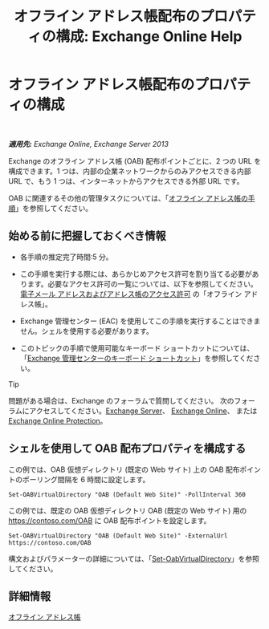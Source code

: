 ﻿---
title: 'オフライン アドレス帳配布のプロパティの構成: Exchange Online Help'
TOCTitle: オフライン アドレス帳配布のプロパティの構成
ms:assetid: 8df985e9-75ba-47ea-9cc3-aa98a5d8acf4
ms:mtpsurl: https://technet.microsoft.com/ja-jp/library/Bb123710(v=EXCHG.150)
ms:contentKeyID: 49896356
ms.date: 05/22/2018
mtps_version: v=EXCHG.150
f1_keywords:
- Microsoft.Exchange.Management.SnapIn.Esm.Servers.ClientAccess.OabDistributionGeneralPage
ms.translationtype: HT
---

# オフライン アドレス帳配布のプロパティの構成

 

_**適用先:** Exchange Online, Exchange Server 2013_

Exchange のオフライン アドレス帳 (OAB) 配布ポイントごとに、2 つの URL を構成できます。1 つは、内部の企業ネットワークからのみアクセスできる内部 URL で、もう 1 つは、インターネットからアクセスできる外部 URL です。

OAB に関連するその他の管理タスクについては、「[オフライン アドレス帳の手順](offline-address-book-procedures-exchange-2013-help.md)」を参照してください。

## 始める前に把握しておくべき情報

  - 各手順の推定完了時間:5 分。

  - この手順を実行する際には、あらかじめアクセス許可を割り当てる必要があります。必要なアクセス許可の一覧については、以下を参照してください。[電子メール アドレスおよびアドレス帳のアクセス許可](email-address-and-address-book-permissions-exchange-2013-help.md) の「オフライン アドレス帳」。

  - Exchange 管理センター (EAC) を使用してこの手順を実行することはできません。シェルを使用する必要があります。

  - このトピックの手順で使用可能なキーボード ショートカットについては、「[Exchange 管理センターのキーボード ショートカット](keyboard-shortcuts-in-the-exchange-admin-center-exchange-online-protection-help.md)」を参照してください。


> [!TIP]
> 問題がある場合は、Exchange のフォーラムで質問してください。 次のフォーラムにアクセスしてください。<A href="https://go.microsoft.com/fwlink/p/?linkid=60612">Exchange Server</A>、 <A href="https://go.microsoft.com/fwlink/p/?linkid=267542">Exchange Online</A>、 または <A href="https://go.microsoft.com/fwlink/p/?linkid=285351">Exchange Online Protection</A>。



## シェルを使用して OAB 配布プロパティを構成する

この例では、OAB 仮想ディレクトリ (既定の Web サイト) 上の OAB 配布ポイントのポーリング間隔を 6 時間に設定します。

    Set-OABVirtualDirectory "OAB (Default Web Site)" -PollInterval 360

この例では、既定の OAB 仮想ディレクトリ OAB (既定の Web サイト) 用の https://contoso.com/OAB に OAB 配布ポイントを設定します。

    Set-OABVirtualDirectory "OAB (Default Web Site)" -ExternalUrl https://contoso.com/OAB

構文およびパラメーターの詳細については、「[Set-OabVirtualDirectory](https://technet.microsoft.com/ja-jp/library/bb124707\(v=exchg.150\))」を参照してください。

## 詳細情報

[オフライン アドレス帳](offline-address-books-exchange-2013-help.md)

